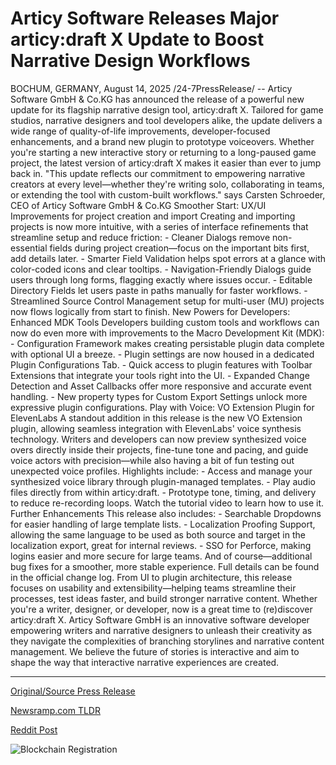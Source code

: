 # Articy Software Releases Major articy:draft X Update to Boost Narrative Design Workflows

BOCHUM, GERMANY, August 14, 2025 /24-7PressRelease/ -- Articy Software GmbH & Co.KG has announced the release of a powerful new update for its flagship narrative design tool, articy:draft X. Tailored for game studios, narrative designers and tool developers alike, the update delivers a wide range of quality-of-life improvements, developer-focused enhancements, and a brand new plugin to prototype voiceovers.   Whether you're starting a new interactive story or returning to a long-paused game project, the latest version of articy:draft X makes it easier than ever to jump back in.   "This update reflects our commitment to empowering narrative creators at every level—whether they're writing solo, collaborating in teams, or extending the tool with custom-built workflows." says Carsten Schroeder, CEO of Articy Software GmbH & Co.KG   Smoother Start: UX/UI Improvements for project creation and import Creating and importing projects is now more intuitive, with a series of interface refinements that streamline setup and reduce friction:   - Cleaner Dialogs remove non-essential fields during project creation—focus on the important bits first, add details later.  - Smarter Field Validation helps spot errors at a glance with color-coded icons and clear tooltips.  - Navigation-Friendly Dialogs guide users through long forms, flagging exactly where issues occur.  - Editable Directory Fields let users paste in paths manually for faster workflows.  - Streamlined Source Control Management setup for multi-user (MU) projects now flows logically from start to finish.  New Powers for Developers: Enhanced MDK Tools Developers building custom tools and workflows can now do even more with improvements to the Macro Development Kit (MDK):  - Configuration Framework makes creating persistable plugin data complete with optional UI a breeze.  - Plugin settings are now housed in a dedicated Plugin Configurations Tab.  - Quick access to plugin features with Toolbar Extensions that integrate your tools right into the UI.  - Expanded Change Detection and Asset Callbacks offer more responsive and accurate event handling.  - New property types for Custom Export Settings unlock more expressive plugin configurations.  Play with Voice: VO Extension Plugin for ElevenLabs A standout addition in this release is the new VO Extension plugin, allowing seamless integration with ElevenLabs' voice synthesis technology.   Writers and developers can now preview synthesized voice overs directly inside their projects, fine-tune tone and pacing, and guide voice actors with precision—while also having a bit of fun testing out unexpected voice profiles.   Highlights include:   - Access and manage your synthesized voice library through plugin-managed templates.  - Play audio files directly from within articy:draft.  - Prototype tone, timing, and delivery to reduce re-recording loops.  Watch the tutorial video to learn how to use it.  Further Enhancements  This release also includes:  - Searchable Dropdowns for easier handling of large template lists.  - Localization Proofing Support, allowing the same language to be used as both source and target in the localization export, great for internal reviews.  - SSO for Perforce, making logins easier and more secure for large teams.  And of course—additional bug fixes for a smoother, more stable experience. Full details can be found in the official change log.  From UI to plugin architecture, this release focuses on usability and extensibility—helping teams streamline their processes, test ideas faster, and build stronger narrative content. Whether you're a writer, designer, or developer, now is a great time to (re)discover articy:draft X.  Articy Software GmbH is an innovative software developer empowering writers and narrative designers to unleash their creativity as they navigate the complexities of branching storylines and narrative content management. We believe the future of stories is interactive and aim to shape the way that interactive narrative experiences are created. 

---

[Original/Source Press Release](https://www.24-7pressrelease.com/press-release/525522/articy-software-releases-major-articydraft-x-update-to-boost-narrative-design-workflows)
                    

[Newsramp.com TLDR](https://newsramp.com/curated-news/articy-draft-x-update-enhances-narrative-design-with-voiceover-prototyping/491e7cb26ef964c68d06f627b01f6f41) 

 



[Reddit Post](https://www.reddit.com/r/GamingNewsInfo/comments/1mptukm/articydraft_x_update_enhances_narrative_design/) 



![Blockchain Registration](https://cdn.newsramp.app/24-7PressRelease/qrcode/258/14/quayRPyd.webp)